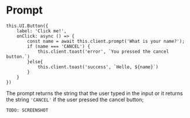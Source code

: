 # Prompt

```ts{4}
this.UI.Button({
    label: 'Click me!',
    onClick: async () => {
        const name = await this.client.prompt('What is your name?');
        if (name === 'CANCEL') {
            this.client.toast('error', `You pressed the cancel button.`)
        }else{
            this.client.toast('success', `Hello, ${name}`)
        }
    }
})
```

The prompt returns the string that the user typed in the input or it returns the string `'CANCEL'` if the user pressed the cancel button;

```
TODO: SCREENSHOT
```